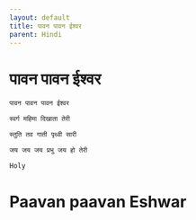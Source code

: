 ```yaml
---
layout: default
title: पावन पावन ईश्वर
parent: Hindi
---
```

# पावन पावन ईश्वर
```
पावन पावन पावन ईश्वर

स्वर्ग महिमा दिखाता तेरी

स्तुति तव गाती पृथ्वी सारी

जय जय जय प्रभु जय हो तेरी
```
`Holy`

# Paavan paavan Eshwar